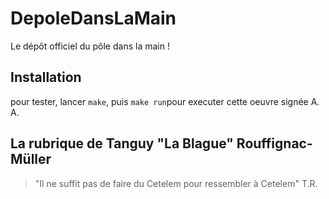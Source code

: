 # DepoleDansLaMain

Le dépôt officiel du pôle dans la main !

## Installation

pour tester, lancer `make`, puis `make run`pour executer cette oeuvre signée A. A.

## La rubrique de Tanguy "La Blague" Rouffignac-Müller

> "Il ne suffit pas de faire du Cetelem pour ressembler à Cetelem"
> T.R.
